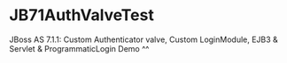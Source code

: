 JB71AuthValveTest
=================

JBoss AS 7.1.1: Custom Authenticator valve, Custom LoginModule, EJB3 &amp; Servlet &amp; ProgrammaticLogin Demo ^^
